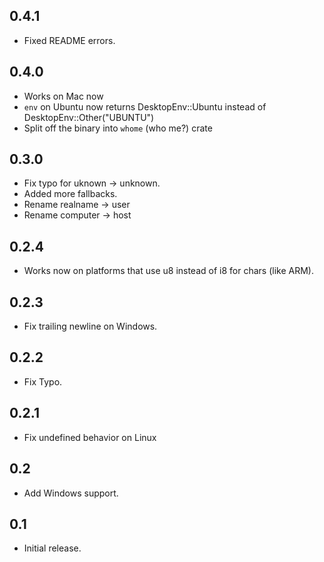 ## 0.4.1
* Fixed README errors.

## 0.4.0
* Works on Mac now
* `env` on Ubuntu now returns DesktopEnv::Ubuntu instead of DesktopEnv::Other("UBUNTU")
* Split off the binary into `whome` (who me?) crate

## 0.3.0
* Fix typo for uknown -> unknown.
* Added more fallbacks.
* Rename realname -> user
* Rename computer -> host

## 0.2.4
* Works now on platforms that use u8 instead of i8 for chars (like ARM).

## 0.2.3
* Fix trailing newline on Windows.

## 0.2.2
* Fix Typo.

## 0.2.1
* Fix undefined behavior on Linux

## 0.2
* Add Windows support.

## 0.1
* Initial release.

